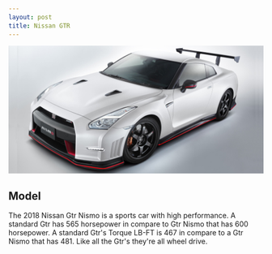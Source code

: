 ```yaml
---
layout: post
title: Nissan GTR
---
```


![Nissan Gtr](/images/nissan.jpg)

## Model

The 2018 Nissan Gtr Nismo is a sports car with high performance. A standard Gtr has 565 horsepower in compare to Gtr Nismo that has 600 horsepower. A standard Gtr's Torque LB-FT is 467 in compare to a Gtr Nismo that has 481. Like all the Gtr's they're all wheel drive.
